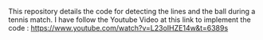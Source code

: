 This repository details the code for detecting the lines and the ball during a tennis match. I have follow the Youtube Video at this link to implement the code : https://www.youtube.com/watch?v=L23oIHZE14w&t=6389s 
